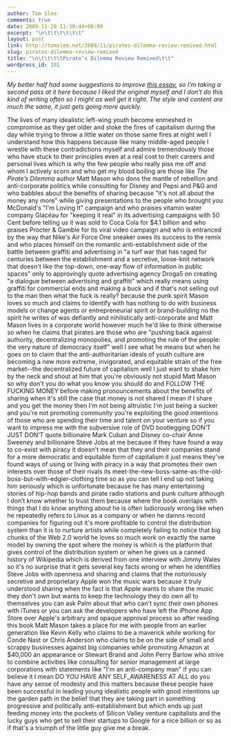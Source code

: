 ```yaml
---
author: Tom Slee
comments: true
date: 2009-11-20 11:39:44+00:00
excerpt: "\n\t\t\t\t\t\t"
layout: post
link: http://tomslee.net/2009/11/pirates-dilemma-review-remixed.html
slug: pirates-dilemma-review-remixed
title: "\n\t\t\t\tPirate’s Dilemma Review Remixed\t\t"
wordpress_id: 101
---
```



				

_My better half had some suggestions to improve [this essay](http://whimsley.typepad.com/whimsley/2009/11/the-pirates-dilemma-by-matt-mason-a-review.html), so I’m taking a second pass at it here because I liked the original myself and I don't do this kind of writing often so I might as well get it right. The style and content are much the same, it just gets going more quickly._




The lives of many idealistic left-wing youth become enmeshed in compromise as they get older and stoke the fires of capitalism during the day while trying to throw a little water on those same fires at night well I understand how this happens because like many middle-aged people I wrestle with these contradictions myself and admire tremendously those who have stuck to their principles even at a real cost to their careers and personal lives which is why the few people who really piss me off and whom I actively scorn and who get my blood boiling are those like _The Pirate’s Dilemma_ author Matt Mason who dons the mantle of rebellion and anti-corporate politics while consulting for Disney and Pepsi and P&G and who babbles about the benefits of sharing because "it's not all about the money any more" while giving presentations to the people who brought you McDonald's "I'm Loving It" campaign and who praises vitamin water company Glacéau for "keeping it real" in its advertising campaigns with 50 Cent before telling us it was sold to Coca Cola for $4.1 billion and who praises Procter & Gamble for its viral video campaign and who is entranced by the way that Nike's Air Force One sneaker owes its success to the remix and who places himself on the romantic anti-establishment side of the battle between graffiti and advertising in "a turf war that has raged for centuries between the establishment and a secretive, loose-knit network that doesn't like the top-down, one-way flow of information in public spaces" only to approvingly quote advertising agency Droga5 on creating "a dialogue between advertising and graffiti" which really means using graffiti for commercial ends and making a buck and if that's not selling out to the man then what the fuck is really? because the punk spirit Mason loves so much and claims to identify with has nothing to do with business models or change agents or entrepreneurial spirit or brand-building no the spirit he writes of was defiantly and nihilistically anti-corporate and Matt Mason lives in a corporate world however much he'd like to think otherwise so when he claims that pirates are those who are "pushing back against authority, decentralizing monopolies, and promoting the rule of the people: the very nature of democracy itself" well I see what he means but when he goes on to claim that the anti-authoritarian ideals of youth culture are becoming a new more extreme, invigorated, and equitable strain of the free market--the decentralized future of capitalism well I just want to shake him by the neck and shout at him that you're obviously not stupid Matt Mason so why don't you do what you know you should do and FOLLOW THE FUCKING MONEY before making pronouncements about the benefits of sharing when it's still the case that money is not shared I mean if I share and you get the money then I'm not being altruistic I'm just being a sucker and you're not promoting community you're exploiting the good intentions of those who are spending their time and talent on your venture so if you want to impress me with the subversive role of DVD bootlegging DON’T JUST DON’T quote billionaire Mark Cuban and Disney co-chair Anne Sweeney and billionaire Steve Jobs at me because if they have found a way to co-exist with piracy it doesn't mean that they and their companies stand for a more democratic and equitable form of capitalism it just means they've found ways of using or living with piracy in a way that promotes their own interests over those of their rivals its meet-the-new-boss-same-as-the-old-boss-but-with-edgier-clothing time so as you can tell I end up not taking him seriously which is unfortunate because he has many entertaining stories of hip-hop bands and pirate radio stations and punk culture although I don’t know whether to trust them because where the book overlaps with things that I do know anything about he is often ludicrously wrong like when he repeatedly refers to Linux as a company or when he damns record companies for figuring out it's more profitable to control the distribution system than it is to nurture artists while completely failing to notice that big chunks of the Web 2.0 world he loves so much work on exactly the same model by owning the spot where the money is which is the platform that gives control of the distribution system or when he gives us a canned history of Wikipedia which is derived from one interview with Jimmy Wales so it's no surprise that it gets several key facts wrong or when he identifies Steve Jobs with openness and sharing and claims that the notoriously secretive and proprietary Apple won the music wars because it truly understood sharing when the fact is that Apple wants to share the music they don't own but wants to keep the technology they do own all to themselves you can ask Palm about that who can't sync their own phones with iTunes or you can ask the developers who have left the iPhone App Store over Apple's arbitrary and opaque approval process so after reading this book Matt Mason takes a place for me with people from an earlier generation like Kevin Kelly who claims to be a maverick while working for Conde Nast or Chris Anderson who claims to be on the side of small and scrappy businesses against big companies while promoting Amazon at $40,000 an appearance or Stewart Brand and John Perry Barlow who strive to combine activities like consulting for senior management at large corporations with statements like "I'm an anti-company man" if you can believe it I mean DO YOU HAVE ANY SELF_AWARENESS AT ALL do you have any sense of modesty and this matters because these people have been successful in leading young idealistic people with good intentions up the garden path in the belief that they are taking part in something progressive and politically anti-establishment but which ends up just feeding money into the pockets of Silicon Valley venture capitalists and the lucky guys who get to sell their startups to Google for a nice billion or so as if that's a triumph of the little guy give me a break.


		
